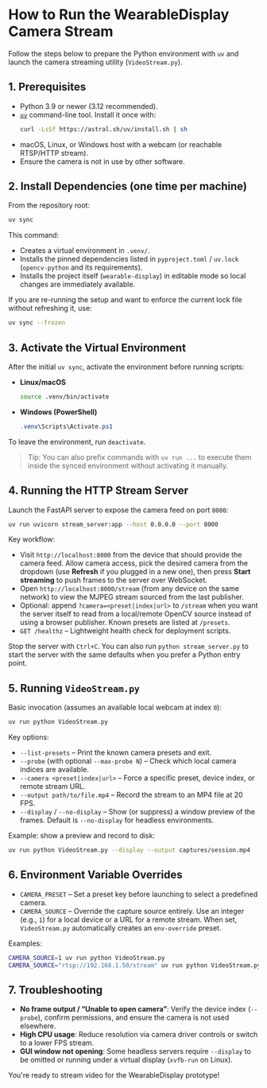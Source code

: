# How to Run the WearableDisplay Camera Stream

Follow the steps below to prepare the Python environment with `uv` and launch the camera streaming utility (`VideoStream.py`).

## 1. Prerequisites

- Python 3.9 or newer (3.12 recommended).
- [`uv`](https://docs.astral.sh/uv/) command-line tool. Install it once with:
  ```bash
  curl -LsSf https://astral.sh/uv/install.sh | sh
  ```
- macOS, Linux, or Windows host with a webcam (or reachable RTSP/HTTP stream).
- Ensure the camera is not in use by other software.

## 2. Install Dependencies (one time per machine)

From the repository root:

```bash
uv sync
```

This command:

- Creates a virtual environment in `.venv/`.
- Installs the pinned dependencies listed in `pyproject.toml` / `uv.lock` (`opencv-python` and its requirements).
- Installs the project itself (`wearable-display`) in editable mode so local changes are immediately available.

If you are re-running the setup and want to enforce the current lock file without refreshing it, use:

```bash
uv sync --frozen
```

## 3. Activate the Virtual Environment

After the initial `uv sync`, activate the environment before running scripts:

- **Linux/macOS**
  ```bash
  source .venv/bin/activate
  ```
- **Windows (PowerShell)**
  ```powershell
  .venv\Scripts\Activate.ps1
  ```

To leave the environment, run `deactivate`.

> Tip: You can also prefix commands with `uv run ...` to execute them inside the synced environment without activating it manually.

## 4. Running the HTTP Stream Server

Launch the FastAPI server to expose the camera feed on port `8000`:

```bash
uv run uvicorn stream_server:app --host 0.0.0.0 --port 8000
```

Key workflow:

- Visit `http://localhost:8000` from the device that should provide the camera
  feed. Allow camera access, pick the desired camera from the dropdown (use
  **Refresh** if you plugged in a new one), then press **Start streaming** to
  push frames to the server over WebSocket.
- Open `http://localhost:8000/stream` (from any device on the same network) to
  view the MJPEG stream sourced from the last publisher.
- Optional: append `?camera=<preset|index|url>` to `/stream` when you want the
  server itself to read from a local/remote OpenCV source instead of using a
  browser publisher. Known presets are listed at `/presets`.
- `GET /healthz` – Lightweight health check for deployment scripts.

Stop the server with `Ctrl+C`. You can also run `python stream_server.py` to
start the server with the same defaults when you prefer a Python entry point.

## 5. Running `VideoStream.py`

Basic invocation (assumes an available local webcam at index `0`):

```bash
uv run python VideoStream.py
```

Key options:

- `--list-presets` – Print the known camera presets and exit.
- `--probe` (with optional `--max-probe N`) – Check which local camera indices are available.
- `--camera <preset|index|url>` – Force a specific preset, device index, or remote stream URL.
- `--output path/to/file.mp4` – Record the stream to an MP4 file at 20 FPS.
- `--display` / `--no-display` – Show (or suppress) a window preview of the frames. Default is `--no-display` for headless environments.

Example: show a preview and record to disk:

```bash
uv run python VideoStream.py --display --output captures/session.mp4
```

## 6. Environment Variable Overrides

- `CAMERA_PRESET` – Set a preset key before launching to select a predefined camera.
- `CAMERA_SOURCE` – Override the capture source entirely. Use an integer (e.g., `1`) for a local device or a URL for a remote stream. When set, `VideoStream.py` automatically creates an `env-override` preset.

Examples:

```bash
CAMERA_SOURCE=1 uv run python VideoStream.py
CAMERA_SOURCE="rtsp://192.168.1.50/stream" uv run python VideoStream.py
```

## 7. Troubleshooting

- **No frame output / “Unable to open camera”**: Verify the device index (`--probe`), confirm permissions, and ensure the camera is not used elsewhere.
- **High CPU usage**: Reduce resolution via camera driver controls or switch to a lower FPS stream.
- **GUI window not opening**: Some headless servers require `--display` to be omitted or running under a virtual display (`xvfb-run` on Linux).

You're ready to stream video for the WearableDisplay prototype!
